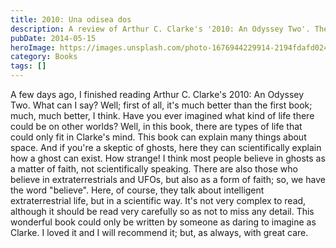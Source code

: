 ```yaml
---
title: 2010: Una odisea dos
description: A review of Arthur C. Clarke's '2010: An Odyssey Two'. The author highlights it as much better than the first book, exploring unique extraterrestrial life forms and scientifically explaining the existence of ghosts. A fascinating and well-written book recommended for careful reading.
pubDate: 2014-05-15
heroImage: https://images.unsplash.com/photo-1676944229914-2194fdafd024?ixlib=rb-4.1.0&q=85&fm=jpg&crop=entropy&cs=srgb
category: Books
tags: []
---
```

A few days ago, I finished reading Arthur C. Clarke's 2010: An Odyssey Two. What can I say? Well; first of all, it's much better than the first book; much, much better, I think. Have you ever imagined what kind of life there could be on other worlds? Well, in this book, there are types of life that could only fit in Clarke's mind. This book can explain many things about space. And if you're a skeptic of ghosts, here they can scientifically explain how a ghost can exist. How strange! I think most people believe in ghosts as a matter of faith, not scientifically speaking. There are also those who believe in extraterrestrials and UFOs, but also as a form of faith; so, we have the word "believe". Here, of course, they talk about intelligent extraterrestrial life, but in a scientific way. It's not very complex to read, although it should be read very carefully so as not to miss any detail. This wonderful book could only be written by someone as daring to imagine as Clarke. I loved it and I will recommend it; but, as always, with great care.